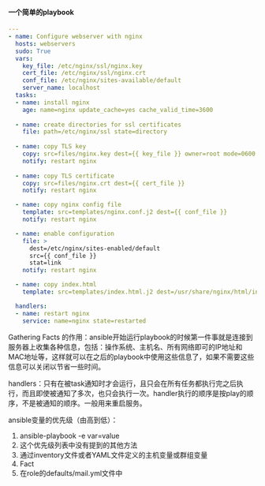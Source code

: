 #### 一个简单的playbook

```yaml
---
- name: Configure webserver with nginx
  hosts: webservers
  sudo: True
  vars:
    key_file: /etc/nginx/ssl/nginx.key
    cert_file: /etc/nginx/ssl/nginx.crt
    conf_file: /etc/nginx/sites-available/default
    server_name: localhost
  tasks:
  - name: install nginx
    age: name=nginx update_cache=yes cache_valid_time=3600
    
  - name: create directories for ssl certificates
    file: path=/etc/nginx/ssl state=directory
    
  - name: copy TLS key
    copy: src=files/nginx.key dest={{ key_file }} owner=root mode=0600
    notify: restart nginx
    
  - name: copy TLS certificate
    copy: src=files/nginx.crt dest={{ cert_file }}
    notify: restart nginx

  - name: copy nginx config file
    template: src=templates/nginx.conf.j2 dest={{ conf_file }}
    notify: restart nginx

  - name: enable configuration
    file: >
      dest=/etc/nginx/sites-enabled/default
      src={{ conf_file }}
      stat=link
    notify: restart nginx

  - name: copy index.html
    template: src=templates/index.html.j2 dest=/usr/share/nginx/html/index/html mode=0644

  handlers:
  - name: restart nginx
    service: name=nginx state=restarted
```

Gathering Facts 的作用：ansible开始运行playbook的时候第一件事就是连接到服务器上收集各种信息，包括：操作系统、主机名、所有网络即可的IP地址和MAC地址等，这样就可以在之后的playbook中使用这些信息了，如果不需要这些信息可以关闭以节省一些时间。

handlers：只有在被task通知时才会运行，且只会在所有任务都执行完之后执行，而且即使被通知了多次，也只会执行一次。handler执行的顺序是按play的顺序，不是被通知的顺序。一般用来重启服务。

ansible变量的优先级（由高到低）：

1. ansible-playbook -e var=value
2. 这个优先级列表中没有提到的其他方法
3. 通过inventory文件或者YAML文件定义的主机变量或群组变量
4. Fact
5. 在role的defaults/mail.yml文件中

 